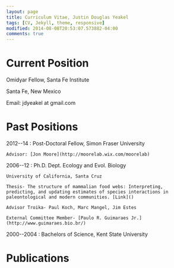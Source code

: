 ```yaml
---
layout: page
title: Curriculum Vitae, Justin Douglas Yeakel
tags: [CV, Jekyll, theme, responsive]
modified: 2014-08-08T20:53:07.573882-04:00
comments: true
---
```



Current Position
=========

Omidyar Fellow, Santa Fe Institute 

Santa Fe, New Mexico 

Email: jdyeakel at gmail.com


Past Positions
=========
2012--14
:	Post-Doctoral Fellow, Simon Fraser University 
	
	Advisor: [Jon Moore](http://moorelab.wix.com/moorelab)

2006--12
:	Ph.D. Dept. Ecology and Evol. Biology 
	
	University of California, Santa Cruz 
	
	Thesis- The structure of mammalian food webs: Interpreting, predicting, and updating estimates of species interactions in paleontological and modern communities. [Link]() 

	Advisor Troika- Paul Koch, Marc Mangel, Jim Estes 
	
	External Committee Member- [Paulo R. Guimaraes Jr.](http://www.guimaraes.bio.br/)


2000--2004
:	Bachelors of Science, Kent State University

Publications
=========

